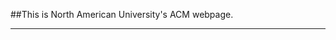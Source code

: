 ##This is North American University's ACM webpage.
************************************************

